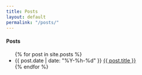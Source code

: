 ```yaml
---
title: Posts
layout: default
permalink: "/posts/"
---
```


#### Posts

<ul>
  {% for post in site.posts %}
    <li>
      <time datetime="{{ post.date | date: "%F" }}">{{ post.date | date: "%Y-%h-%d" }}</time>
      <a href="{{ post.url }}">{{ post.title }}</a>
    </li>
  {% endfor %}
</ul>
